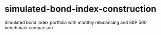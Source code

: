# simulated-bond-index-construction
Simulated bond index portfolio with monthly rebalancing and S&amp;P 500 benchmark comparison
